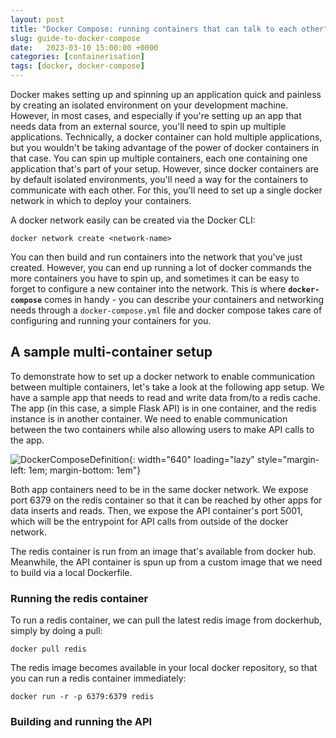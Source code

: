 ```yaml
---
layout: post
title: "Docker Compose: running containers that can talk to each other"
slug: guide-to-docker-compose
date:   2023-03-10 15:00:00 +0000
categories: [containerisation]
tags: [docker, docker-compose]
---
```


Docker makes setting up and spinning up an application quick and painless by creating an isolated environment on your development machine. However, in most cases, and especially if you're setting up an app that needs data from an external source, you'll need to spin up multiple applications. Technically, a docker container can hold multiple applications, but you wouldn't be taking advantage of the power of docker containers in that case. You can spin up multiple containers, each one containing one application that's part of your setup. However, since docker containers are by default isolated environments, you'll need a way for the containers to communicate with each other. For this, you'll need to set up a single docker network in which to deploy your containers.

A docker network easily can be created via the Docker CLI:
```
docker network create <network-name>
```
You can then build and run containers into the network that you've just created. However, you can end up running a lot of docker commands the more containers you have to spin up, and sometimes it can be easy to forget to configure a new container into the network. This is where **`docker-compose`** comes in handy - you can describe your containers and networking needs through a `docker-compose.yml` file and docker compose takes care of configuring and running your containers for you.


## A sample multi-container setup

To demonstrate how to set up a docker network to enable communication between multiple containers, let's take a look at the following app setup. We have a sample app that needs to read and write data from/to a redis cache. The app (in this case, a simple Flask API) is in one container, and the redis instance is in another container. We need to enable communication between the two containers while also allowing users to make API calls to the app.

![DockerComposeDefinition]({{site.baseurl}}/assets/images/docker-compose-definition.png){: width="640" loading="lazy" style="margin-left: 1em; margin-bottom: 1em"}

Both app containers need to be in the same docker network. We expose port 6379 on the redis container so that it can be reached by other apps for data inserts and reads. Then, we expose the API container's port 5001, which will be the entrypoint for API calls from outside of the docker network. 

The redis container is run from an image that's available from docker hub. Meanwhile, the API container is spun up from a custom image that we need to build via a local Dockerfile.


### Running the redis container

To run a redis container, we can pull the latest redis image from dockerhub, simply by doing a pull:

```
docker pull redis
```

The redis image becomes available in your local docker repository, so that you can run a redis container immediately:

```
docker run -r -p 6379:6379 redis
```

### Building and running the API